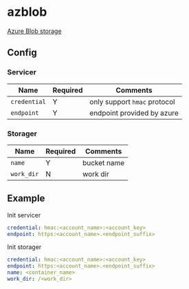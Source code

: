 # azblob

[Azure Blob storage](https://docs.microsoft.com/en-us/azure/storage/blobs/)

## Config

### Servicer

| Name | Required | Comments |
| ---- | -------- | -------- |
| `credential` | Y | only support `hmac` protocol |
| `endpoint` | Y | endpoint provided by azure |

### Storager

| Name | Required | Comments |
| ---- | -------- | -------- |
| `name` | Y | bucket name |
| `work_dir` | N | work dir |

## Example

Init servicer

```yaml
credential: hmac:<account_name>:<account_key>
endpoint: https:<account_name>.<endpoint_suffix>
```

Init storager

```yaml
credential: hmac:<account_name>:<account_key>
endpoint: https:<account_name>.<endpoint_suffix>
name: <container_name>
work_dir: /<work_dir>
```

